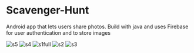 # Scavenger-Hunt
Android app that lets users share photos. Build with java and uses Firebase for user
authentication and to store images


![s5](https://user-images.githubusercontent.com/43967727/131437850-eb1a9fdd-4af6-48f1-8a75-daa26ad89b25.png)
![s4](https://user-images.githubusercontent.com/43967727/131437826-1316df98-6abc-48e5-941a-66114670cd38.png)
![s1full](https://user-images.githubusercontent.com/43967727/131437689-649399aa-f87b-43e8-b3d4-9212c75ad935.png)
![s2](https://user-images.githubusercontent.com/43967727/131437783-1cffe97e-aed4-49de-9dd1-1ac5c1a1115b.png)
![s3](https://user-images.githubusercontent.com/43967727/131437802-a1fb354e-13c5-40ad-82f5-8fbb9890fd92.png)




